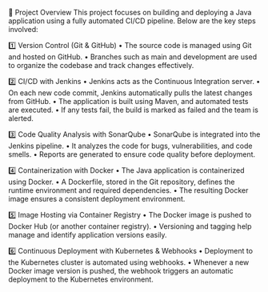 
🔧 Project Overview This project focuses on building and deploying a Java application using a fully automated CI/CD pipeline. Below are the key steps involved:

1️⃣ Version Control (Git & GitHub)
    • The source code is managed using Git and hosted on GitHub.
    • Branches such as main and development are used to organize the codebase and track changes effectively.

2️⃣ CI/CD with Jenkins
    • Jenkins acts as the Continuous Integration server.
    • On each new code commit, Jenkins automatically pulls the latest changes from GitHub.
    • The application is built using Maven, and automated tests are executed.
    • If any tests fail, the build is marked as failed and the team is alerted.

3️⃣ Code Quality Analysis with SonarQube
    • SonarQube is integrated into the Jenkins pipeline.
    • It analyzes the code for bugs, vulnerabilities, and code smells.
    • Reports are generated to ensure code quality before deployment.

4️⃣ Containerization with Docker
    • The Java application is containerized using Docker.
    • A Dockerfile, stored in the Git repository, defines the runtime environment and required dependencies.
    • The resulting Docker image ensures a consistent deployment environment.

5️⃣ Image Hosting via Container Registry
    • The Docker image is pushed to Docker Hub (or another container registry).
    • Versioning and tagging help manage and identify application versions easily.

6️⃣ Continuous Deployment with Kubernetes & Webhooks
    • Deployment to the Kubernetes cluster is automated using webhooks.
    • Whenever a new Docker image version is pushed, the webhook triggers an automatic deployment to the Kubernetes environment.
